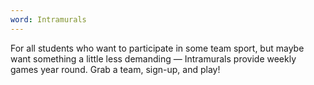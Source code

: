 ```yaml
---
word: Intramurals
---
```


  For all students who want to participate in some team sport, but maybe want something a little less demanding — Intramurals provide weekly games year round. Grab a team, sign-up, and play!
